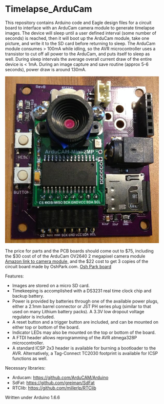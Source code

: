 # Timelapse_ArduCam

This repository contains Arduino code and Eagle design files for a circuit board to interface
with an ArduCam camera module to generate timelapse images. The device will sleep until a 
user defined interval (some number of seconds) is reached, then it will boot up the 
ArduCam module, take one picture, and write it to the SD card before returning to sleep. The
ArduCam module consumes > 100mA while idling, so the AVR microcontroller uses a transistor to
cut off all power to the ArduCam, and puts itself to sleep as well. During sleep intervals the
average overall current draw of the entire device is < 1mA. During an image capture and save 
routine (approx 5-6 seconds), power draw is around 130mA. 

![Image of circuit board](/img/Timelapse_ArduCam_RevB.jpg)

The price for parts and the PCB boards should come out to $75, including the $30 cost of 
of the ArduCam OV2640 2 megapixel camera module
[Amazon link to camera module,](https://www.amazon.com/Arducam-Module-Megapixels-Arduino-Mega2560/dp/B012UXNDOY)
 and the $22 cost to get 3 copies of the circuit board made by OshPark.com.
[Osh Park board](https://oshpark.com/shared_projects/kgNHWteo)



Features:
* Images are stored on a micro SD card.
* Timekeeping is accomplished with a DS3231 real time clock chip and backup battery.
* Power is provided by batteries through one of the available power plugs, either a 2.1mm barrel
connector or JST PH series plug (similar to that used on many Lithium battery packs). A 3.3V 
low dropout voltage regulator is included. 
* A reset button and a trigger button are included, and can be mounted on either top or bottom 
of the board. 
* Indicator LEDs may also be mounted on the top or bottom of the board. 
* A FTDI header allows reprogramming of the AVR atmega328P microcontroller.
* A standard ICSP 2x3 header is available for burning a bootloader to the AVR. Alternatively, 
a Tag-Connect TC2030 footprint is available for ICSP functions as well. 

Necessary libraries:
* Arducam: https://github.com/ArduCAM/Arduino
* SdFat: https://github.com/greiman/SdFat
* RTClib: https://github.com/millerlp/RTClib

Written under Arduino 1.6.6